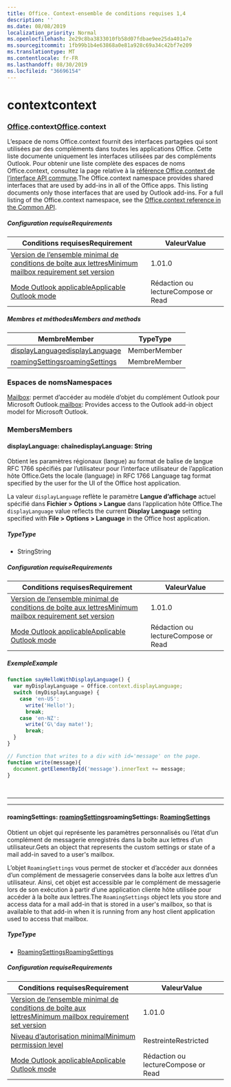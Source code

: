 ```yaml
---
title: Office. Context-ensemble de conditions requises 1,4
description: ''
ms.date: 08/08/2019
localization_priority: Normal
ms.openlocfilehash: 2e29c8ba3833010fb58d07fdbae9ee25da401a7e
ms.sourcegitcommit: 1fb99b1b4e63868a0e81a928c69a34c42bf7e209
ms.translationtype: MT
ms.contentlocale: fr-FR
ms.lasthandoff: 08/30/2019
ms.locfileid: "36696154"
---
```

# <a name="context"></a><span data-ttu-id="e36dd-102">context</span><span class="sxs-lookup"><span data-stu-id="e36dd-102">context</span></span>

### <a name="officeofficemdcontext"></a><span data-ttu-id="e36dd-103">[Office](Office.md).context</span><span class="sxs-lookup"><span data-stu-id="e36dd-103">[Office](Office.md).context</span></span>

<span data-ttu-id="e36dd-p101">L’espace de noms Office.context fournit des interfaces partagées qui sont utilisées par des compléments dans toutes les applications Office. Cette liste documente uniquement les interfaces utilisées par des compléments Outlook. Pour obtenir une liste complète des espaces de noms Office.context, consultez la page relative à la [référence Office.context de l’interface API commune](/javascript/api/office/office.context).</span><span class="sxs-lookup"><span data-stu-id="e36dd-p101">The Office.context namespace provides shared interfaces that are used by add-ins in all of the Office apps. This listing documents only those interfaces that are used by Outlook add-ins. For a full listing of the Office.context namespace, see the [Office.context reference in the Common API](/javascript/api/office/office.context).</span></span>

##### <a name="requirements"></a><span data-ttu-id="e36dd-106">Configuration requise</span><span class="sxs-lookup"><span data-stu-id="e36dd-106">Requirements</span></span>

|<span data-ttu-id="e36dd-107">Conditions requises</span><span class="sxs-lookup"><span data-stu-id="e36dd-107">Requirement</span></span>| <span data-ttu-id="e36dd-108">Valeur</span><span class="sxs-lookup"><span data-stu-id="e36dd-108">Value</span></span>|
|---|---|
|[<span data-ttu-id="e36dd-109">Version de l’ensemble minimal de conditions de boîte aux lettres</span><span class="sxs-lookup"><span data-stu-id="e36dd-109">Minimum mailbox requirement set version</span></span>](/office/dev/add-ins/reference/requirement-sets/outlook-api-requirement-sets)| <span data-ttu-id="e36dd-110">1.0</span><span class="sxs-lookup"><span data-stu-id="e36dd-110">1.0</span></span>|
|[<span data-ttu-id="e36dd-111">Mode Outlook applicable</span><span class="sxs-lookup"><span data-stu-id="e36dd-111">Applicable Outlook mode</span></span>](/outlook/add-ins/#extension-points)| <span data-ttu-id="e36dd-112">Rédaction ou lecture</span><span class="sxs-lookup"><span data-stu-id="e36dd-112">Compose or Read</span></span>|

##### <a name="members-and-methods"></a><span data-ttu-id="e36dd-113">Membres et méthodes</span><span class="sxs-lookup"><span data-stu-id="e36dd-113">Members and methods</span></span>

| <span data-ttu-id="e36dd-114">Membre</span><span class="sxs-lookup"><span data-stu-id="e36dd-114">Member</span></span> | <span data-ttu-id="e36dd-115">Type</span><span class="sxs-lookup"><span data-stu-id="e36dd-115">Type</span></span> |
|--------|------|
| [<span data-ttu-id="e36dd-116">displayLanguage</span><span class="sxs-lookup"><span data-stu-id="e36dd-116">displayLanguage</span></span>](#displaylanguage-string) | <span data-ttu-id="e36dd-117">Member</span><span class="sxs-lookup"><span data-stu-id="e36dd-117">Member</span></span> |
| [<span data-ttu-id="e36dd-118">roamingSettings</span><span class="sxs-lookup"><span data-stu-id="e36dd-118">roamingSettings</span></span>](#roamingsettings-roamingsettings) | <span data-ttu-id="e36dd-119">Membre</span><span class="sxs-lookup"><span data-stu-id="e36dd-119">Member</span></span> |

### <a name="namespaces"></a><span data-ttu-id="e36dd-120">Espaces de noms</span><span class="sxs-lookup"><span data-stu-id="e36dd-120">Namespaces</span></span>

<span data-ttu-id="e36dd-121">[Mailbox](office.context.mailbox.md): permet d’accéder au modèle d’objet du complément Outlook pour Microsoft Outlook.</span><span class="sxs-lookup"><span data-stu-id="e36dd-121">[mailbox](office.context.mailbox.md): Provides access to the Outlook add-in object model for Microsoft Outlook.</span></span>

### <a name="members"></a><span data-ttu-id="e36dd-122">Members</span><span class="sxs-lookup"><span data-stu-id="e36dd-122">Members</span></span>

#### <a name="displaylanguage-string"></a><span data-ttu-id="e36dd-123">displayLanguage: chaîne</span><span class="sxs-lookup"><span data-stu-id="e36dd-123">displayLanguage: String</span></span>

<span data-ttu-id="e36dd-124">Obtient les paramètres régionaux (langue) au format de balise de langue RFC 1766 spécifiés par l’utilisateur pour l’interface utilisateur de l’application hôte Office.</span><span class="sxs-lookup"><span data-stu-id="e36dd-124">Gets the locale (language) in RFC 1766 Language tag format specified by the user for the UI of the Office host application.</span></span>

<span data-ttu-id="e36dd-125">La valeur `displayLanguage` reflète le paramètre **Langue d’affichage** actuel spécifié dans **Fichier > Options > Langue** dans l’application hôte Office.</span><span class="sxs-lookup"><span data-stu-id="e36dd-125">The `displayLanguage` value reflects the current **Display Language** setting specified with **File > Options > Language** in the Office host application.</span></span>

##### <a name="type"></a><span data-ttu-id="e36dd-126">Type</span><span class="sxs-lookup"><span data-stu-id="e36dd-126">Type</span></span>

*   <span data-ttu-id="e36dd-127">String</span><span class="sxs-lookup"><span data-stu-id="e36dd-127">String</span></span>

##### <a name="requirements"></a><span data-ttu-id="e36dd-128">Configuration requise</span><span class="sxs-lookup"><span data-stu-id="e36dd-128">Requirements</span></span>

|<span data-ttu-id="e36dd-129">Conditions requises</span><span class="sxs-lookup"><span data-stu-id="e36dd-129">Requirement</span></span>| <span data-ttu-id="e36dd-130">Valeur</span><span class="sxs-lookup"><span data-stu-id="e36dd-130">Value</span></span>|
|---|---|
|[<span data-ttu-id="e36dd-131">Version de l’ensemble minimal de conditions de boîte aux lettres</span><span class="sxs-lookup"><span data-stu-id="e36dd-131">Minimum mailbox requirement set version</span></span>](/office/dev/add-ins/reference/requirement-sets/outlook-api-requirement-sets)| <span data-ttu-id="e36dd-132">1.0</span><span class="sxs-lookup"><span data-stu-id="e36dd-132">1.0</span></span>|
|[<span data-ttu-id="e36dd-133">Mode Outlook applicable</span><span class="sxs-lookup"><span data-stu-id="e36dd-133">Applicable Outlook mode</span></span>](/outlook/add-ins/#extension-points)| <span data-ttu-id="e36dd-134">Rédaction ou lecture</span><span class="sxs-lookup"><span data-stu-id="e36dd-134">Compose or Read</span></span>|

##### <a name="example"></a><span data-ttu-id="e36dd-135">Exemple</span><span class="sxs-lookup"><span data-stu-id="e36dd-135">Example</span></span>

```js
function sayHelloWithDisplayLanguage() {
  var myDisplayLanguage = Office.context.displayLanguage;
  switch (myDisplayLanguage) {
    case 'en-US':
      write('Hello!');
      break;
    case 'en-NZ':
      write('G\'day mate!');
      break;
  }
}

// Function that writes to a div with id='message' on the page.
function write(message){
  document.getElementById('message').innerText += message;
}
```

<br>

---
---

#### <a name="roamingsettings-roamingsettingsjavascriptapioutlookofficeroamingsettingsviewoutlook-js-14"></a><span data-ttu-id="e36dd-136">roamingSettings: [roamingSettings](/javascript/api/outlook/office.RoamingSettings?view=outlook-js-1.4)</span><span class="sxs-lookup"><span data-stu-id="e36dd-136">roamingSettings: [RoamingSettings](/javascript/api/outlook/office.RoamingSettings?view=outlook-js-1.4)</span></span>

<span data-ttu-id="e36dd-137">Obtient un objet qui représente les paramètres personnalisés ou l’état d’un complément de messagerie enregistrés dans la boîte aux lettres d’un utilisateur.</span><span class="sxs-lookup"><span data-stu-id="e36dd-137">Gets an object that represents the custom settings or state of a mail add-in saved to a user's mailbox.</span></span>

<span data-ttu-id="e36dd-138">L’objet `RoamingSettings` vous permet de stocker et d’accéder aux données d’un complément de messagerie conservées dans la boîte aux lettres d’un utilisateur. Ainsi, cet objet est accessible par le complément de messagerie lors de son exécution à partir d’une application cliente hôte utilisée pour accéder à la boîte aux lettres.</span><span class="sxs-lookup"><span data-stu-id="e36dd-138">The `RoamingSettings` object lets you store and access data for a mail add-in that is stored in a user's mailbox, so that is available to that add-in when it is running from any host client application used to access that mailbox.</span></span>

##### <a name="type"></a><span data-ttu-id="e36dd-139">Type</span><span class="sxs-lookup"><span data-stu-id="e36dd-139">Type</span></span>

*   [<span data-ttu-id="e36dd-140">RoamingSettings</span><span class="sxs-lookup"><span data-stu-id="e36dd-140">RoamingSettings</span></span>](/javascript/api/outlook/office.RoamingSettings?view=outlook-js-1.4)

##### <a name="requirements"></a><span data-ttu-id="e36dd-141">Configuration requise</span><span class="sxs-lookup"><span data-stu-id="e36dd-141">Requirements</span></span>

|<span data-ttu-id="e36dd-142">Conditions requises</span><span class="sxs-lookup"><span data-stu-id="e36dd-142">Requirement</span></span>| <span data-ttu-id="e36dd-143">Valeur</span><span class="sxs-lookup"><span data-stu-id="e36dd-143">Value</span></span>|
|---|---|
|[<span data-ttu-id="e36dd-144">Version de l’ensemble minimal de conditions de boîte aux lettres</span><span class="sxs-lookup"><span data-stu-id="e36dd-144">Minimum mailbox requirement set version</span></span>](/office/dev/add-ins/reference/requirement-sets/outlook-api-requirement-sets)| <span data-ttu-id="e36dd-145">1.0</span><span class="sxs-lookup"><span data-stu-id="e36dd-145">1.0</span></span>|
|[<span data-ttu-id="e36dd-146">Niveau d’autorisation minimal</span><span class="sxs-lookup"><span data-stu-id="e36dd-146">Minimum permission level</span></span>](/outlook/add-ins/understanding-outlook-add-in-permissions)| <span data-ttu-id="e36dd-147">Restreinte</span><span class="sxs-lookup"><span data-stu-id="e36dd-147">Restricted</span></span>|
|[<span data-ttu-id="e36dd-148">Mode Outlook applicable</span><span class="sxs-lookup"><span data-stu-id="e36dd-148">Applicable Outlook mode</span></span>](/outlook/add-ins/#extension-points)| <span data-ttu-id="e36dd-149">Rédaction ou lecture</span><span class="sxs-lookup"><span data-stu-id="e36dd-149">Compose or Read</span></span>|
